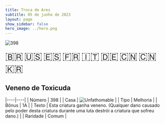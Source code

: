 ```yaml
---
title: Troca de Ares
subtitle: 05 de junho de 2023
layout: page
show_sidebar: false
hero_image: ../hero.png
---
```


![398](https://mastervault-storage-prod.s3.amazonaws.com/media/card_front/pt/600_398_6ecdfb9d1398_pt.png)

<span title="Português" style="font-size: 32px;cursor: pointer;" onclick="javascript:document.querySelector('img[alt=\'398\']').src=document.querySelector('img[alt=\'398\']').src.replace(/card_front\/[^/]+/, 'card_front/pt').replace(/_[^/.0-9]+\.png/, '_pt.png')">🇧🇷</span>
<span title="English" style="font-size: 32px;cursor: pointer;" onclick="javascript:document.querySelector('img[alt=\'398\']').src=document.querySelector('img[alt=\'398\']').src.replace(/card_front\/[^/]+/, 'card_front/en').replace(/_[^/.0-9]+\.png/, '_en.png')">🇺🇸</span>
<span title="Español" style="font-size: 32px;cursor: pointer;" onclick="javascript:document.querySelector('img[alt=\'398\']').src=document.querySelector('img[alt=\'398\']').src.replace(/card_front\/[^/]+/, 'card_front/es').replace(/_[^/.0-9]+\.png/, '_es.png')">🇪🇸</span>
<span title="Français" style="font-size: 32px;cursor: pointer;" onclick="javascript:document.querySelector('img[alt=\'398\']').src=document.querySelector('img[alt=\'398\']').src.replace(/card_front\/[^/]+/, 'card_front/fr').replace(/_[^/.0-9]+\.png/, '_fr.png')">🇫🇷</span>
<span title="Italiano" style="font-size: 32px;cursor: pointer;" onclick="javascript:document.querySelector('img[alt=\'398\']').src=document.querySelector('img[alt=\'398\']').src.replace(/card_front\/[^/]+/, 'card_front/it').replace(/_[^/.0-9]+\.png/, '_it.png')">🇮🇹</span>
<span title="Deutsche" style="font-size: 32px;cursor: pointer;" onclick="javascript:document.querySelector('img[alt=\'398\']').src=document.querySelector('img[alt=\'398\']').src.replace(/card_front\/[^/]+/, 'card_front/de').replace(/_[^/.0-9]+\.png/, '_de.png')">🇩🇪</span>
<span title="简体中文" style="font-size: 32px;cursor: pointer;" onclick="javascript:document.querySelector('img[alt=\'398\']').src=document.querySelector('img[alt=\'398\']').src.replace(/card_front\/[^/]+/, 'card_front/zh-hans').replace(/_[^/.0-9]+\.png/, '_zh-hans.png')">🇨🇳</span>
<span title="繁體中文" style="font-size: 32px;cursor: pointer;" onclick="javascript:document.querySelector('img[alt=\'398\']').src=document.querySelector('img[alt=\'398\']').src.replace(/card_front\/[^/]+/, 'card_front/zh-hant').replace(/_[^/.0-9]+\.png/, '_zh-hant.png')">🇨🇳</span>
<span title="한국어" style="font-size: 32px;cursor: pointer;" onclick="javascript:document.querySelector('img[alt=\'398\']').src=document.querySelector('img[alt=\'398\']').src.replace(/card_front\/[^/]+/, 'card_front/ko').replace(/_[^/.0-9]+\.png/, '_ko.png')">🇰🇷</span>

## Veneno de Toxicuda

|----|----|
| Número | 398 |
| Casa | ![Unfathomable](https://archonarcana.com/images/thumb/1/10/Unfathomable.png/22px-Unfathomable.png "Abissais") |
| Tipo | Melhoria |
| Bônus | 1A |
| Texto | Esta criatura ganha veneno. (Qualquer dano causado pelo poder desta criatura durante uma luta destrói a criatura que sofreu dano.) |
| Raridade | Comum |
